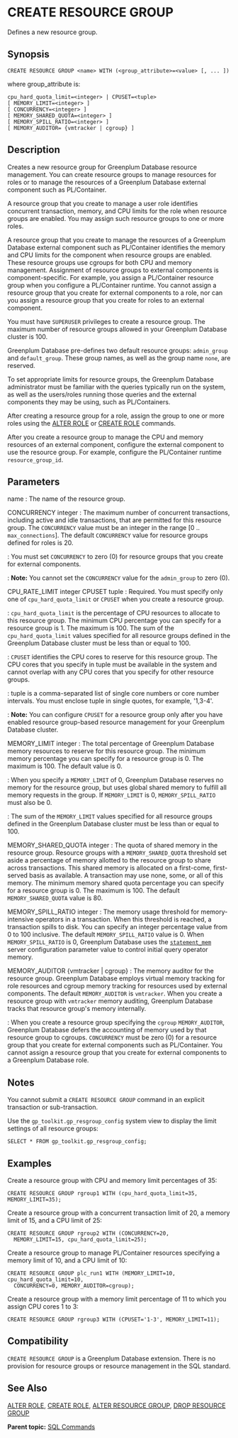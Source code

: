 # CREATE RESOURCE GROUP 

Defines a new resource group.

## <a id="section2"></a>Synopsis 

``` {#sql_command_synopsis}
CREATE RESOURCE GROUP <name> WITH (<group_attribute>=<value> [, ... ])
```

where group\_attribute is:

```
cpu_hard_quota_limit=<integer> | CPUSET=<tuple>
[ MEMORY_LIMIT=<integer> ]
[ CONCURRENCY=<integer> ]
[ MEMORY_SHARED_QUOTA=<integer> ]
[ MEMORY_SPILL_RATIO=<integer> ]
[ MEMORY_AUDITOR= {vmtracker | cgroup} ]
```

## <a id="section3"></a>Description 

Creates a new resource group for Greenplum Database resource management. You can create resource groups to manage resources for roles or to manage the resources of a Greenplum Database external component such as PL/Container.

A resource group that you create to manage a user role identifies concurrent transaction, memory, and CPU limits for the role when resource groups are enabled. You may assign such resource groups to one or more roles.

A resource group that you create to manage the resources of a Greenplum Database external component such as PL/Container identifies the memory and CPU limits for the component when resource groups are enabled. These resource groups use cgroups for both CPU and memory management. Assignment of resource groups to external components is component-specific. For example, you assign a PL/Container resource group when you configure a PL/Container runtime. You cannot assign a resource group that you create for external components to a role, nor can you assign a resource group that you create for roles to an external component.

You must have `SUPERUSER` privileges to create a resource group. The maximum number of resource groups allowed in your Greenplum Database cluster is 100.

Greenplum Database pre-defines two default resource groups: `admin_group` and `default_group`. These group names, as well as the group name `none`, are reserved.

To set appropriate limits for resource groups, the Greenplum Database administrator must be familiar with the queries typically run on the system, as well as the users/roles running those queries and the external components they may be using, such as PL/Containers.

After creating a resource group for a role, assign the group to one or more roles using the [ALTER ROLE](ALTER_ROLE.html) or [CREATE ROLE](CREATE_ROLE.html) commands.

After you create a resource group to manage the CPU and memory resources of an external component, configure the external component to use the resource group. For example, configure the PL/Container runtime `resource_group_id`.

## <a id="section4"></a>Parameters 

name
:   The name of the resource group.

CONCURRENCY integer
:   The maximum number of concurrent transactions, including active and idle transactions, that are permitted for this resource group. The `CONCURRENCY` value must be an integer in the range \[0 .. `max_connections`\]. The default `CONCURRENCY` value for resource groups defined for roles is 20.

:   You must set `CONCURRENCY` to zero \(0\) for resource groups that you create for external components.

:   **Note:** You cannot set the `CONCURRENCY` value for the `admin_group` to zero \(0\).

CPU\_RATE\_LIMIT integer
CPUSET tuple
:   Required. You must specify only one of `cpu_hard_quota_limit` or `CPUSET` when you create a resource group.

:   `cpu_hard_quota_limit` is the percentage of CPU resources to allocate to this resource group. The minimum CPU percentage you can specify for a resource group is 1. The maximum is 100. The sum of the `cpu_hard_quota_limit` values specified for all resource groups defined in the Greenplum Database cluster must be less than or equal to 100.

:   `CPUSET` identifies the CPU cores to reserve for this resource group. The CPU cores that you specify in tuple must be available in the system and cannot overlap with any CPU cores that you specify for other resource groups.

:   tuple is a comma-separated list of single core numbers or core number intervals. You must enclose tuple in single quotes, for example, '1,3-4'.

:   **Note:** You can configure `CPUSET` for a resource group only after you have enabled resource group-based resource management for your Greenplum Database cluster.

MEMORY\_LIMIT integer
:   The total percentage of Greenplum Database memory resources to reserve for this resource group. The minimum memory percentage you can specify for a resource group is 0. The maximum is 100. The default value is 0.

:   When you specify a `MEMORY_LIMIT` of 0, Greenplum Database reserves no memory for the resource group, but uses global shared memory to fulfill all memory requests in the group. If `MEMORY_LIMIT` is 0, `MEMORY_SPILL_RATIO` must also be 0.

:   The sum of the `MEMORY_LIMIT` values specified for all resource groups defined in the Greenplum Database cluster must be less than or equal to 100.

MEMORY\_SHARED\_QUOTA integer
:   The quota of shared memory in the resource group. Resource groups with a `MEMORY_SHARED_QUOTA` threshold set aside a percentage of memory allotted to the resource group to share across transactions. This shared memory is allocated on a first-come, first-served basis as available. A transaction may use none, some, or all of this memory. The minimum memory shared quota percentage you can specify for a resource group is 0. The maximum is 100. The default `MEMORY_SHARED_QUOTA` value is 80.

MEMORY\_SPILL\_RATIO integer
:   The memory usage threshold for memory-intensive operators in a transaction. When this threshold is reached, a transaction spills to disk. You can specify an integer percentage value from 0 to 100 inclusive. The default `MEMORY_SPILL_RATIO` value is 0. When `MEMORY_SPILL_RATIO` is 0, Greenplum Database uses the [`statement_mem`](../config_params/guc-list.html) server configuration parameter value to control initial query operator memory.

MEMORY\_AUDITOR \{vmtracker \| cgroup\}
:   The memory auditor for the resource group. Greenplum Database employs virtual memory tracking for role resources and cgroup memory tracking for resources used by external components. The default `MEMORY_AUDITOR` is `vmtracker`. When you create a resource group with `vmtracker` memory auditing, Greenplum Database tracks that resource group's memory internally.

:   When you create a resource group specifying the `cgroup` `MEMORY_AUDITOR`, Greenplum Database defers the accounting of memory used by that resource group to cgroups. `CONCURRENCY` must be zero \(0\) for a resource group that you create for external components such as PL/Container. You cannot assign a resource group that you create for external components to a Greenplum Database role.

## <a id="section5"></a>Notes 

You cannot submit a `CREATE RESOURCE GROUP` command in an explicit transaction or sub-transaction.

Use the `gp_toolkit.gp_resgroup_config` system view to display the limit settings of all resource groups:

```
SELECT * FROM gp_toolkit.gp_resgroup_config;
```

## <a id="section6"></a>Examples 

Create a resource group with CPU and memory limit percentages of 35:

```
CREATE RESOURCE GROUP rgroup1 WITH (cpu_hard_quota_limit=35, MEMORY_LIMIT=35);
```

Create a resource group with a concurrent transaction limit of 20, a memory limit of 15, and a CPU limit of 25:

```
CREATE RESOURCE GROUP rgroup2 WITH (CONCURRENCY=20, 
  MEMORY_LIMIT=15, cpu_hard_quota_limit=25);
```

Create a resource group to manage PL/Container resources specifying a memory limit of 10, and a CPU limit of 10:

```
CREATE RESOURCE GROUP plc_run1 WITH (MEMORY_LIMIT=10, cpu_hard_quota_limit=10,
  CONCURRENCY=0, MEMORY_AUDITOR=cgroup);
```

Create a resource group with a memory limit percentage of 11 to which you assign CPU cores 1 to 3:

```
CREATE RESOURCE GROUP rgroup3 WITH (CPUSET='1-3', MEMORY_LIMIT=11);
```

## <a id="section7"></a>Compatibility 

`CREATE RESOURCE GROUP` is a Greenplum Database extension. There is no provision for resource groups or resource management in the SQL standard.

## <a id="section8"></a>See Also 

[ALTER ROLE](ALTER_ROLE.html), [CREATE ROLE](CREATE_ROLE.html), [ALTER RESOURCE GROUP](ALTER_RESOURCE_GROUP.html), [DROP RESOURCE GROUP](DROP_RESOURCE_GROUP.html)

**Parent topic:** [SQL Commands](../sql_commands/sql_ref.html)

